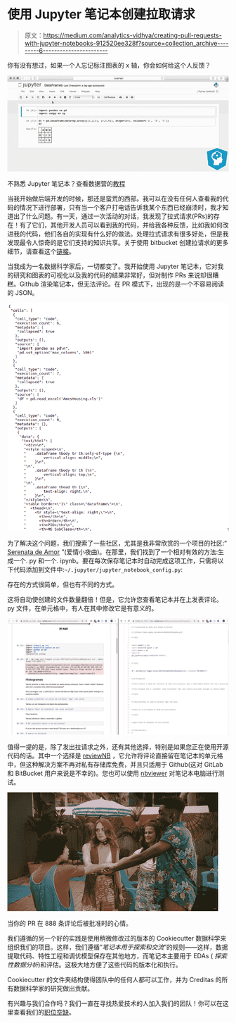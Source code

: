 # 使用 Jupyter 笔记本创建拉取请求

> 原文：<https://medium.com/analytics-vidhya/creating-pull-requests-with-jupyter-notebooks-912520ee328f?source=collection_archive---------6----------------------->

你有没有想过，如果一个人忘记标注图表的 x 轴，你会如何给这个人反馈？

![](img/0d960f978abc3c6112054941a206a40a.png)

不熟悉 Jupyter 笔记本？查看数据营的[教程](https://www.datacamp.com/community/tutorials/tutorial-jupyter-notebook)

当我开始做后端开发的时候，那还是蛮荒的西部。我可以在没有任何人查看我的代码的情况下进行部署，只有当一个客户打电话告诉我某个东西已经崩溃时，我才知道出了什么问题。有一天，通过一次活动的对话，我发现了拉式请求(PRs)的存在！有了它们，其他开发人员可以看到我的代码，并给我各种反馈，比如我如何改进我的代码，他们各自的实现有什么好的做法。处理拉式请求有很多好处，但是我发现最令人惊奇的是它们支持的知识共享。关于使用 bitbucket 创建拉请求的更多细节，请查看这个[链接](https://www.atlassian.com/git/tutorials/making-a-pull-request)。

当我成为一名数据科学家后，一切都变了。我开始使用 Jupyter 笔记本，它对我的研究和图表的可视化以及我的代码的结果非常好，但对制作 PRs 来说却很糟糕。Github 渲染笔记本，但无法评论。在 PR 模式下，出现的是一个不容易阅读的 JSON。

![](img/2e398de96658170752a65e7648c257cd.png)

为了解决这个问题，我们搜索了一些社区，尤其是我非常欣赏的一个项目的社区:“ [Serenata de Amor](https://serenata.ai/) ”(爱情小夜曲)。在那里，我们找到了一个相对有效的方法:生成一个. py 和一个. ipynb。要在每次保存笔记本时自动完成这项工作，只需将以下代码添加到文件中:`~/.jupyter/jupyter_notebook_config.py`:

存在的方式很简单，但也有不同的方式。

这将自动使创建的文件数量翻倍！但是，它允许您查看笔记本并在上发表评论。py 文件，在单元格中，有人在其中修改它是有意义的。

![](img/2f9f6a7f6083a71c5be6a45b0e37f833.png)

值得一提的是，除了发出拉请求之外，还有其他选择，特别是如果您正在使用开源代码的话。其中一个选择是 [reviewNB](https://www.reviewnb.com/) ，它允许将评论直接留在笔记本的单元格中，但这种解决方案不再对私有存储库免费，并且只适用于 Github(这对 GitLab 和 BitBucket 用户来说是不幸的)。您也可以使用 [nbviewer](https://nbviewer.jupyter.org/) 对笔记本电脑进行测试。

![](img/da29da8ae2ee16966cb68e706f957321.png)

当你的 PR 在 888 条评论后被批准时的心情。

我们遵循的另一个好的实践是使用稍微修改过的版本的 Cookiecutter 数据科学来组织我们的项目。这样，我们遵循“*笔记本用于探索和交流*”的规则——这样，数据提取代码、特性工程和调优模型保存在其他地方，而笔记本主要用于 EDAs ( *探索性数据分析*)和评估。这极大地方便了这些代码的版本化和执行。

Cookiecutter 的文件夹结构使得团队中的任何人都可以工作，并为 Creditas 的所有数据科学家的研究做出贡献。

有兴趣与我们合作吗？我们一直在寻找热爱技术的人加入我们的团队！你可以在这里查看我们的[职位空缺](https://vagas.creditas.com.br/)。